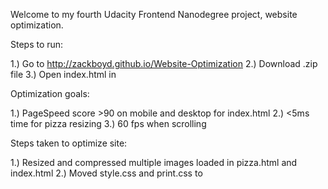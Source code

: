 Welcome to my fourth Udacity Frontend Nanodegree project, website optimization.

Steps to run:

1.) Go to http://zackboyd.github.io/Website-Optimization
2.) Download .zip file
3.) Open index.html in 

Optimization goals:

1.) PageSpeed score >90 on mobile and desktop for index.html
2.) <5ms time for pizza resizing
3.) 60 fps when scrolling

Steps taken to optimize site:

1.) Resized and compressed multiple images loaded in pizza.html and index.html
2.) Moved style.css and print.css to <style> tags in index.html
3.) Rewrote for loops that resize pizzas and handle scrolling to remove unnecessary DOM queries and forced synchronous layouts
4.) Replaced selector queries with getElementById() and getElementsByClassName() to speed up queries
5.) Added async to js scripts 
